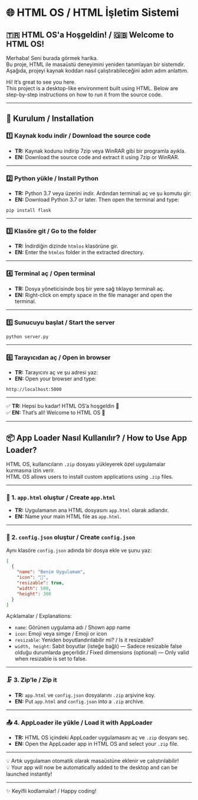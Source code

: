 
# 🌐 HTML OS / HTML İşletim Sistemi

## 🇹🇷 HTML OS'a Hoşgeldin! / 🇬🇧 Welcome to HTML OS!

Merhaba! Seni burada görmek harika.  
Bu proje, HTML ile masaüstü deneyimini yeniden tanımlayan bir sistemdir. Aşağıda, projeyi kaynak koddan nasıl çalıştırabileceğini adım adım anlattım.

Hi! It’s great to see you here.  
This project is a desktop-like environment built using HTML. Below are step-by-step instructions on how to run it from the source code.

---

## 🚀 Kurulum / Installation

### 1️⃣ Kaynak kodu indir / Download the source code

- **TR:** Kaynak kodunu indirip 7zip veya WinRAR gibi bir programla ayıkla.  
- **EN:** Download the source code and extract it using 7zip or WinRAR.

---

### 2️⃣ Python yükle / Install Python

- **TR:** Python 3.7 veya üzerini indir. Ardından terminali aç ve şu komutu gir:  
- **EN:** Download Python 3.7 or later. Then open the terminal and type:

```
pip install flask
```

---

### 3️⃣ Klasöre git / Go to the folder

- **TR:** İndirdiğin dizinde `htmlos` klasörüne gir.  
- **EN:** Enter the `htmlos` folder in the extracted directory.

---

### 4️⃣ Terminal aç / Open terminal

- **TR:** Dosya yöneticisinde boş bir yere sağ tıklayıp terminali aç.  
- **EN:** Right-click on empty space in the file manager and open the terminal.

---

### 5️⃣ Sunucuyu başlat / Start the server

```
python server.py
```

---

### 6️⃣ Tarayıcıdan aç / Open in browser

- **TR:** Tarayıcını aç ve şu adresi yaz:  
- **EN:** Open your browser and type:

```
http://localhost:5000
```

---

✅ **TR:** Hepsi bu kadar! HTML OS’a hoşgeldin 🚀  
✅ **EN:** That’s all! Welcome to HTML OS 🚀

---

## 📦 App Loader Nasıl Kullanılır? / How to Use App Loader?

HTML OS, kullanıcıların `.zip` dosyası yükleyerek özel uygulamalar kurmasına izin verir.  
HTML OS allows users to install custom applications using `.zip` files.

---

### 🧩 1. `app.html` oluştur / Create `app.html`

- **TR:** Uygulamanın ana HTML dosyasını `app.html` olarak adlandır.  
- **EN:** Name your main HTML file as `app.html`.

---

### 📝 2. `config.json` oluştur / Create `config.json`

Aynı klasöre `config.json` adında bir dosya ekle ve şunu yaz:

```json
[
  {
    "name": "Benim Uygulamam",
    "icon": "🧠",
    "resizable": true,
    "width": 500,
    "height": 300
  }
]
```

Açıklamalar / Explanations:
- `name`: Görünen uygulama adı / Shown app name   
- `icon`: Emoji veya simge / Emoji or icon  
- `resizable`: Yeniden boyutlandırılabilir mi? / Is it resizable?  
- `width, height`: Sabit boyutlar (isteğe bağlı) — Sadece resizable false olduğu durumlarda geçerlidir./ Fixed dimensions (optional) — Only valid when resizable is set to false.

---

### 🗜️ 3. Zip’le / Zip it

- **TR:** `app.html` ve `config.json` dosyalarını `.zip` arşivine koy.  
- **EN:** Put `app.html` and `config.json` into a `.zip` archive.

---

### 📤 4. AppLoader ile yükle / Load it with AppLoader

- **TR:** HTML OS içindeki AppLoader uygulamasını aç ve `.zip` dosyanı seç.  
- **EN:** Open the AppLoader app in HTML OS and select your `.zip` file.

---

💡 Artık uygulaman otomatik olarak masaüstüne eklenir ve çalıştırılabilir!  
💡 Your app will now be automatically added to the desktop and can be launched instantly!

---

✨ Keyifli kodlamalar! / Happy coding!
